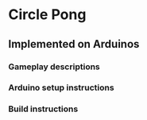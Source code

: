 # Circle Pong
## Implemented on Arduinos

### Gameplay descriptions

### Arduino setup instructions

### Build instructions

